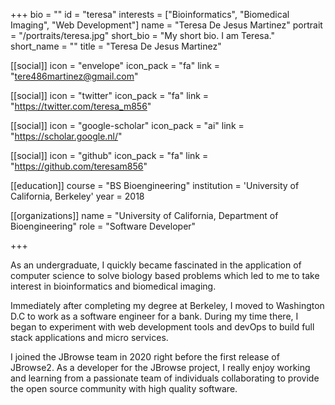 +++
bio = ""
id = "teresa"
interests = ["Bioinformatics", "Biomedical Imaging", "Web Development"]
name = "Teresa De Jesus Martinez"
portrait = "/portraits/teresa.jpg"
short_bio = "My short bio. I am Teresa."
short_name = ""
title = "Teresa De Jesus Martinez"

[[social]]
    icon = "envelope"
    icon_pack = "fa"
    link = "tere486martinez@gmail.com"

[[social]]
    icon = "twitter"
    icon_pack = "fa"
    link = "https://twitter.com/teresa_m856"

[[social]]
    icon = "google-scholar"
    icon_pack = "ai"
    link = "https://scholar.google.nl/"

[[social]]
    icon = "github"
    icon_pack = "fa"
    link = "https://github.com/teresam856"

[[education]]
    course = "BS Bioengineering"
    institution = 'University of California, Berkeley'
    year = 2018

[[organizations]]
    name = "University of California, Department of Bioengineering"
    role = "Software Developer"

+++

As an undergraduate, I quickly became fascinated in the application of computer science to solve biology based problems which led to me to take interest in bioinformatics and biomedical imaging.

Immediately after completing my degree at Berkeley, I moved to Washington D.C to work as a software engineer for a bank. During my time there, I began to experiment with web development tools and devOps to build full stack applications and micro services.

I joined the JBrowse team in 2020 right before the first release of JBrowse2. As a developer for the JBrowse project, I really enjoy working and learning from a passionate team of individuals collaborating to provide the open source community with high quality software. 

